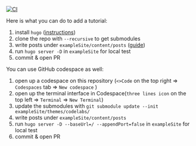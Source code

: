 [![CI](https://github.com/gde-codelabs/gde-codelabs.github.io/actions/workflows/ci.yml/badge.svg)](https://github.com/gde-codelabs/gde-codelabs.github.io/actions/workflows/ci.yml)

Here is what you can do to add a tutorial:

1. install `hugo` ([instructions](https://gohugo.io/getting-started/installing/))
2. clone the repo with `--recursive` to get submodules
3. write posts under `exampleSite/content/posts` ([guide](https://github.com/googlecodelabs/tools))
4. run `hugo server -D` in `exampleSite` for local test
5. commit & open PR 

You can use GitHub codespace as well:

1. open up a codespace on this repository (`<>Code` on the top right => `Codespaces` tab => `New codespace` )
2. open up the terminal interface in Codespace(`three lines icon` on the top left => `Terminal` => `New Terminal`)
3. update the submodules with `git submodule update --init exampleSite/themes/codelabs/`
4. write posts under `exampleSite/content/posts`
5. run `hugo server -D --baseUrl=/ --appendPort=false` in `exampleSite` for local test
6. commit & open PR